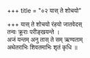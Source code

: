 +++
title = "०२ यास् ते शोचयो"

+++
यास् ते शोचयो रंहयो जातवेदस्  
तन्वः क्रूराः परीङ्खयन्ते ।  
अजं यन्तम् अनु तास् ते सम् ऋण्वताम्  
अथेतराभिः शिवतमाभिः शृतं कृधि ॥